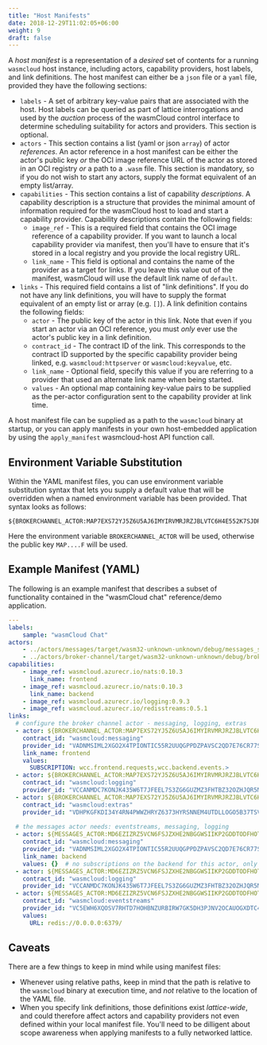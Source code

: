 ```yaml
---
title: "Host Manifests"
date: 2018-12-29T11:02:05+06:00
weight: 9
draft: false
---
```


A _host manifest_ is a representation of a _desired_ set of contents for a running `wasmcloud` host instance, including actors, capability providers, host labels, and link definitions. The host manifest can either be a `json` file or a `yaml` file, provided they have the following sections:

* `labels` - A set of arbitrary key-value pairs that are associated with the host. Host labels can be queried as part of lattice interrogations and used by the _auction_ process of the wasmCloud control interface to determine scheduling suitability for actors and providers. This section is optional.
* `actors` - This section contains a list (yaml or json `array`) of actor _references_. An actor reference in a host manifest can be either the actor's public key _or_ the OCI image reference URL of the actor as stored in an OCI registry _or_ a path to a `.wasm` file. This section is mandatory, so if you do not wish to start any actors, supply the format equivalent of an empty list/array.
* `capabilities` - This section contains a list of capability _descriptions_. A capability description is a structure that provides the minimal amount of information required for the wasmCloud host to load and start a capability provider. Capability descriptions contain the following fields:
  * `image_ref` - This is a required field that contains the OCI image reference of a capability provider. If you want to launch a local capability provider via manifest, then you'll have to ensure that it's stored in a local registry and you provide the local registry URL.
  * `link_name` - This field is optional and contains the name of the provider as a target for links. If you leave this value out of the manifest, wasmCloud will use the default link name of `default`.
* `links` - This required field contains a list of "link definitions". If you do not have any link definitions, you will have to supply the format equivalent of an empty list or array (e.g. `[]`). A link definition contains the following fields:
  * `actor` - The public key of the actor in this link. Note that even if you start an actor via an OCI reference, you must _only_ ever use the actor's public key in a link definition.
  * `contract_id` - The contract ID of the link. This corresponds to the contract ID supported by the specific capability provider being linked, e.g. `wasmcloud:httpserver` or `wasmcloud:keyvalue`, etc.
  * `link_name` - Optional field, specify this value if you are referring to a provider that used an alternate link name when being started.
  * `values` - An optional map containing key-value pairs to be supplied as the per-actor configuration sent to the capability provider at link time.

A host manifest file can be supplied as a path to the `wasmcloud` binary at startup, or you can apply manifests in your own host-embedded application by using the `apply_manifest` wasmcloud-host API function call.

## Environment Variable Substitution

Within the YAML manifest files, you can use environment variable substitution syntax that lets you supply a default value that will be overridden when a named environment variable has been provided. That syntax looks as follows:

```shell
${BROKERCHANNEL_ACTOR:MAP7EXS72YJ5Z6U5AJ6IMYIRVMRJRZJBLVTC6H4E552K7SJDRYBPA3YF}
```

Here the environment variable `BROKERCHANNEL_ACTOR` will be used, otherwise the public key `MAP....F` will be used.

## Example Manifest (YAML)

The following is an example manifest that describes a subset of functionality contained in the "wasmCloud chat" reference/demo application.

```yaml
---
labels:
    sample: "wasmCloud Chat"
actors:
    - ../actors/messages/target/wasm32-unknown-unknown/debug/messages_s.wasm
    - ../actors/broker-channel/target/wasm32-unknown-unknown/debug/broker_channel_s.wasm
capabilities:
    - image_ref: wasmcloud.azurecr.io/nats:0.10.3
      link_name: frontend
    - image_ref: wasmcloud.azurecr.io/nats:0.10.3
      link_name: backend
    - image_ref: wasmcloud.azurecr.io/logging:0.9.3
    - image_ref: wasmcloud.azurecr.io/redisstreams:0.5.1
links:
  # configure the broker channel actor - messaging, logging, extras
  - actor: ${BROKERCHANNEL_ACTOR:MAP7EXS72YJ5Z6U5AJ6IMYIRVMRJRZJBLVTC6H4E552K7SJDRYBPA3YF}
    contract_id: "wasmcloud:messaging"
    provider_id: "VADNMSIML2XGO2X4TPIONTIC55R2UUQGPPDZPAVSC2QD7E76CR77SPW7"
    link_name: frontend
    values:
      SUBSCRIPTION: wcc.frontend.requests,wcc.backend.events.>
  - actor: ${BROKERCHANNEL_ACTOR:MAP7EXS72YJ5Z6U5AJ6IMYIRVMRJRZJBLVTC6H4E552K7SJDRYBPA3YF}
    contract_id: "wasmcloud:logging"
    provider_id: "VCCANMDC7KONJK435W6T7JFEEL7S3ZG6GUZMZ3FHTBZ32OZHJQR5MJWZ"
  - actor: ${BROKERCHANNEL_ACTOR:MAP7EXS72YJ5Z6U5AJ6IMYIRVMRJRZJBLVTC6H4E552K7SJDRYBPA3YF}
    contract_id: "wasmcloud:extras"
    provider_id: "VDHPKGFKDI34Y4RN4PWWZHRYZ6373HYRSNNEM4UTDLLOGO5B37TSVREP"
  
  # the messages actor needs: eventstreams, messaging, logging
  - actor: ${MESSAGES_ACTOR:MD6EZIZRZ5VCN6FSJZXHE2NBGGWSIIKP2GDDTODFHOTGNIVIDF2MPHIK}
    contract_id: "wasmcloud:messaging"
    provider_id: "VADNMSIML2XGO2X4TPIONTIC55R2UUQGPPDZPAVSC2QD7E76CR77SPW7"
    link_name: backend
    values: {}  # no subscriptions on the backend for this actor, only publishes
  - actor: ${MESSAGES_ACTOR:MD6EZIZRZ5VCN6FSJZXHE2NBGGWSIIKP2GDDTODFHOTGNIVIDF2MPHIK}
    contract_id: "wasmcloud:logging"
    provider_id: "VCCANMDC7KONJK435W6T7JFEEL7S3ZG6GUZMZ3FHTBZ32OZHJQR5MJWZ"
  - actor: ${MESSAGES_ACTOR:MD6EZIZRZ5VCN6FSJZXHE2NBGGWSIIKP2GDDTODFHOTGNIVIDF2MPHIK}
    contract_id: "wasmcloud:eventstreams"
    provider_id: "VC5EWH6XQOSV7RHTD7HOHBNZURBIRW7GK5DH3PJNV2OCAUOGXDTC4UCN"    
    values:
      URL: redis://0.0.0.0:6379/ 
```

## Caveats

There are a few things to keep in mind while using manifest files:

* Whenever using relative paths, keep in mind that the path is relative to the `wasmcloud` binary at execution time, and _not_ relative to the location of the YAML file.
* When you specify link definitions, those definitions exist _lattice-wide_, and could therefore affect actors and capability providers not even defined within your local manifest file. You'll need to be dilligent about scope awareness when applying manifests to a fully networked lattice.
